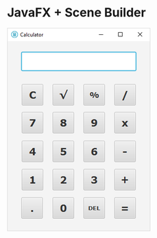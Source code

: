 # JavaFX + Scene Builder
![Calculator](https://github.com/ethorus/Calc_JvFX_ScBldr/raw/master/resources/images/calculator.png)
